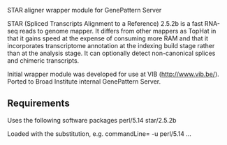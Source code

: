 STAR aligner 
wrapper module for GenePattern Server

STAR (Spliced Transcripts Alignment to a Reference) 2.5.2b is a fast RNA-seq reads to genome mapper. 
It differs from other mappers as TopHat in that it gains speed at the expense of consuming more RAM 
and that it incorporates transcriptome annotation at the indexing build stage rather than at the 
analysis stage. It can optionally detect non-canonical splices and chimeric transcripts.

Initial wrapper module was developed for use at VIB (http://www.vib.be/).
Ported to Broad Institute internal GenePattern Server.

Requirements
-------------
Uses the following software packages 
    perl/5.14
    star/2.5.2b

Loaded with the <run-with-env> substitution, e.g.
    commandLine=<run-with-env> -u perl/5.14 ...

